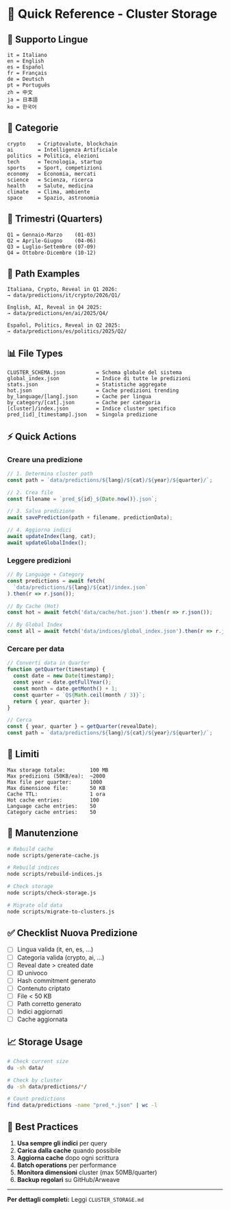 # 🚀 Quick Reference - Cluster Storage

## 📍 Supporto Lingue

```
it = Italiano
en = English
es = Español
fr = Français
de = Deutsch
pt = Português
zh = 中文
ja = 日本語
ko = 한국어
```

## 📂 Categorie

```
crypto    = Criptovalute, blockchain
ai        = Intelligenza Artificiale
politics  = Politica, elezioni
tech      = Tecnologia, startup
sports    = Sport, competizioni
economy   = Economia, mercati
science   = Scienza, ricerca
health    = Salute, medicina
climate   = Clima, ambiente
space     = Spazio, astronomia
```

## 📅 Trimestri (Quarters)

```
Q1 = Gennaio-Marzo    (01-03)
Q2 = Aprile-Giugno    (04-06)
Q3 = Luglio-Settembre (07-09)
Q4 = Ottobre-Dicembre (10-12)
```

## 🔑 Path Examples

```
Italiana, Crypto, Reveal in Q1 2026:
→ data/predictions/it/crypto/2026/Q1/

English, AI, Reveal in Q4 2025:
→ data/predictions/en/ai/2025/Q4/

Español, Politics, Reveal in Q2 2025:
→ data/predictions/es/politics/2025/Q2/
```

## 📊 File Types

```
CLUSTER_SCHEMA.json          = Schema globale del sistema
global_index.json            = Indice di tutte le predizioni
stats.json                   = Statistiche aggregate
hot.json                     = Cache predizioni trending
by_language/[lang].json      = Cache per lingua
by_category/[cat].json       = Cache per categoria
[cluster]/index.json         = Indice cluster specifico
pred_[id]_[timestamp].json   = Singola predizione
```

## ⚡ Quick Actions

### Creare una predizione

```javascript
// 1. Determina cluster path
const path = `data/predictions/${lang}/${cat}/${year}/${quarter}/`;

// 2. Crea file
const filename = `pred_${id}_${Date.now()}.json`;

// 3. Salva predizione
await savePrediction(path + filename, predictionData);

// 4. Aggiorna indici
await updateIndex(lang, cat);
await updateGlobalIndex();
```

### Leggere predizioni

```javascript
// By Language + Category
const predictions = await fetch(
  `data/predictions/${lang}/${cat}/index.json`
).then(r => r.json());

// By Cache (Hot)
const hot = await fetch('data/cache/hot.json').then(r => r.json());

// By Global Index
const all = await fetch('data/indices/global_index.json').then(r => r.json());
```

### Cercare per data

```javascript
// Converti data in Quarter
function getQuarter(timestamp) {
  const date = new Date(timestamp);
  const year = date.getFullYear();
  const month = date.getMonth() + 1;
  const quarter = `Q${Math.ceil(month / 3)}`;
  return { year, quarter };
}

// Cerca
const { year, quarter } = getQuarter(revealDate);
const path = `data/predictions/${lang}/${cat}/${year}/${quarter}/`;
```

## 📏 Limiti

```
Max storage totale:        100 MB
Max predizioni (50KB/ea):  ~2000
Max file per quarter:      1000
Max dimensione file:       50 KB
Cache TTL:                 1 ora
Hot cache entries:         100
Language cache entries:    50
Category cache entries:    50
```

## 🔧 Manutenzione

```bash
# Rebuild cache
node scripts/generate-cache.js

# Rebuild indices
node scripts/rebuild-indices.js

# Check storage
node scripts/check-storage.js

# Migrate old data
node scripts/migrate-to-clusters.js
```

## ✅ Checklist Nuova Predizione

- [ ] Lingua valida (it, en, es, ...)
- [ ] Categoria valida (crypto, ai, ...)
- [ ] Reveal date > created date
- [ ] ID univoco
- [ ] Hash commitment generato
- [ ] Contenuto criptato
- [ ] File < 50 KB
- [ ] Path corretto generato
- [ ] Indici aggiornati
- [ ] Cache aggiornata

## 📈 Storage Usage

```bash
# Check current size
du -sh data/

# Check by cluster
du -sh data/predictions/*/

# Count predictions
find data/predictions -name "pred_*.json" | wc -l
```

## 🎯 Best Practices

1. **Usa sempre gli indici** per query
2. **Carica dalla cache** quando possibile
3. **Aggiorna cache** dopo ogni scrittura
4. **Batch operations** per performance
5. **Monitora dimensioni** cluster (max 50MB/quarter)
6. **Backup regolari** su GitHub/Arweave

---

**Per dettagli completi:** Leggi `CLUSTER_STORAGE.md`
